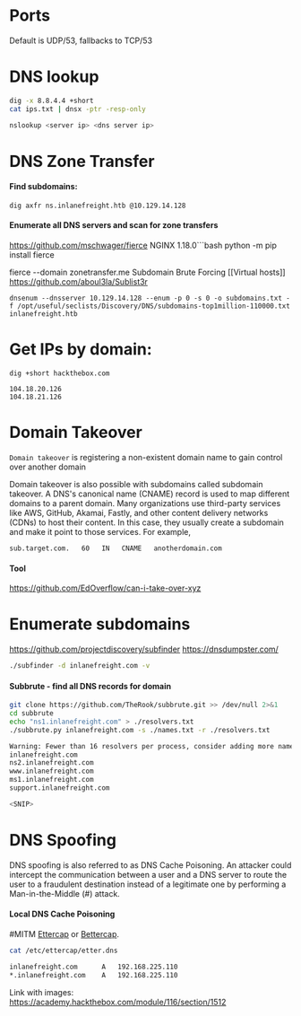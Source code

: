 # Ports
Default is UDP/53, fallbacks to TCP/53
# DNS lookup
```bash
dig -x 8.8.4.4 +short
cat ips.txt | dnsx -ptr -resp-only

nslookup <server ip> <dns server ip>
```
# DNS Zone Transfer
#### Find subdomains:
```shell
dig axfr ns.inlanefreight.htb @10.129.14.128
```
#### Enumerate all DNS servers and scan for zone transfers
https://github.com/mschwager/fierce
NGINX 1.18.0```bash
python -m pip install fierce

fierce --domain zonetransfer.me
Subdomain Brute Forcing
[[Virtual hosts]]
https://github.com/aboul3la/Sublist3r

```shell
dnsenum --dnsserver 10.129.14.128 --enum -p 0 -s 0 -o subdomains.txt -f /opt/useful/seclists/Discovery/DNS/subdomains-top1million-110000.txt inlanefreight.htb
```
# Get IPs by domain:
```shell
dig +short hackthebox.com

104.18.20.126
104.18.21.126
```
# Domain Takeover
`Domain takeover` is registering a non-existent domain name to gain control over another domain

Domain takeover is also possible with subdomains called subdomain takeover. A DNS's canonical name (CNAME) record is used to map different domains to a parent domain. Many organizations use third-party services like AWS, GitHub, Akamai, Fastly, and other content delivery networks (CDNs) to host their content. In this case, they usually create a subdomain and make it point to those services. For example,
```dns
sub.target.com.   60   IN   CNAME   anotherdomain.com
```
#### Tool
https://github.com/EdOverflow/can-i-take-over-xyz
# Enumerate subdomains
https://github.com/projectdiscovery/subfinder
https://dnsdumpster.com/
```bash
./subfinder -d inlanefreight.com -v   
```
#### Subbrute - find all DNS records for domain
```bash
git clone https://github.com/TheRook/subbrute.git >> /dev/null 2>&1
cd subbrute
echo "ns1.inlanefreight.com" > ./resolvers.txt
./subbrute.py inlanefreight.com -s ./names.txt -r ./resolvers.txt

Warning: Fewer than 16 resolvers per process, consider adding more nameservers to resolvers.txt.
inlanefreight.com
ns2.inlanefreight.com
www.inlanefreight.com
ms1.inlanefreight.com
support.inlanefreight.com

<SNIP>
```
# DNS Spoofing
DNS spoofing is also referred to as DNS Cache Poisoning.
An attacker could intercept the communication between a user and a DNS server to route the user to a fraudulent destination instead of a legitimate one by performing a Man-in-the-Middle (#) attack.
#### Local DNS Cache Poisoning 
#MITM
[Ettercap](https://www.ettercap-project.org/) or [Bettercap](https://www.bettercap.org/).
```bash
cat /etc/ettercap/etter.dns

inlanefreight.com      A   192.168.225.110
*.inlanefreight.com    A   192.168.225.110
```
Link with images: https://academy.hackthebox.com/module/116/section/1512
